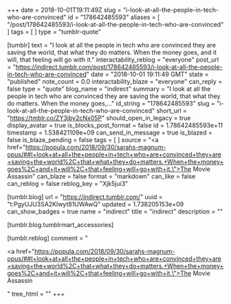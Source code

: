 +++
date = 2018-10-01T19:11:49Z
slug = "i-look-at-all-the-people-in-tech-who-are-convinced"
id = "178642485593"
aliases = [ "/post/178642485593/i-look-at-all-the-people-in-tech-who-are-convinced" ]
tags = [ ]
type = "tumblr-quote"

[tumblr]
text = "I look at all the people in tech who are convinced they are saving the world, that what they do matters. When the money goes, and it will, that feeling will go with it."
interactability_reblog = "everyone"
post_url = "https://indirect.tumblr.com/post/178642485593/i-look-at-all-the-people-in-tech-who-are-convinced"
date = "2018-10-01 19:11:49 GMT"
state = "published"
note_count = 0.0
interactability_blaze = "everyone"
can_reply = false
type = "quote"
blog_name = "indirect"
summary = "I look at all the people in tech who are convinced they are saving the world, that what they do matters. When the money goes,..."
id_string = "178642485593"
slug = "i-look-at-all-the-people-in-tech-who-are-convinced"
short_url = "https://tmblr.co/ZY3jby2cNx05P"
should_open_in_legacy = true
display_avatar = true
is_blocks_post_format = false
id = 1.78642485593e+11
timestamp = 1.538421109e+09
can_send_in_message = true
is_blazed = false
is_blaze_pending = false
tags = [ ]
source = "<a href=\"https://popula.com/2018/09/30/sarahs-magnum-opus/##I+look+at+all+the+people+in+tech+who+are+convinced+they+are+saving+the+world%2C+that+what+they+do+matters.+When+the+money+goes%2C+and+it+will%2C+that+feeling+will+go+with+it.\">The Movie Assassin</a>"
can_blaze = false
format = "markdown"
can_like = false
can_reblog = false
reblog_key = "Xjk5jui3"

[tumblr.blog]
url = "https://indirect.tumblr.com/"
uuid = "t:PgyUJU3SA2Klwyt81UWAwQ"
updated = 1.738205153e+09
can_show_badges = true
name = "indirect"
title = "indirect"
description = ""

[tumblr.blog.tumblrmart_accessories]

[tumblr.reblog]
comment = "<p><a href=\"https://popula.com/2018/09/30/sarahs-magnum-opus/##I+look+at+all+the+people+in+tech+who+are+convinced+they+are+saving+the+world%2C+that+what+they+do+matters.+When+the+money+goes%2C+and+it+will%2C+that+feeling+will+go+with+it.\">The Movie Assassin</a></p>"
tree_html = ""
+++
